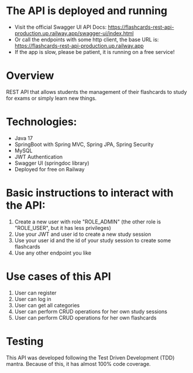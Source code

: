 # The API is deployed and running
- Visit the official Swagger UI API Docs: https://flashcards-rest-api-production.up.railway.app/swagger-ui/index.html
- Or call the endpoints with some http client, the base URL is: https://flashcards-rest-api-production.up.railway.app
- If the app is slow, please be patient, it is running on a free service!

# Overview
REST API that allows students the management of their flashcards to study for exams or simply learn new things.

# Technologies:
- Java 17
- SpringBoot with Spring MVC, Spring JPA, Spring Security  
- MySQL
- JWT Authentication
- Swagger UI (springdoc library)
- Deployed for free on Railway

# Basic instructions to interact with the API:
1) Create a new user with role "ROLE_ADMIN" (the other role is "ROLE_USER", but it has less privileges)
2) Use your JWT and user id to create a new study session
3) Use your user id and the id of your study session to create some flashcards
4) Use any other endpoint you like

# Use cases of this API
1) User can register
2) User can log in
3) User can get all categories
4) User can perform CRUD operations for her own study sessions
5) User can perform CRUD operations for her own flashcards

# Testing 
This API was developed following the Test Driven Development (TDD) mantra. Because of this, it has almost 100% code coverage. 
